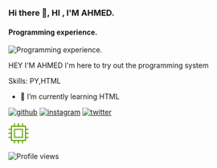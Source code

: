 ### Hi there 👋, HI , I'M AHMED.
#### Programming experience.
![Programming experience.](https://cdn.discordapp.com/attachments/815157178313736196/881454217024393266/c523442b8cc9a305e3dfa12d60857d8e.jpg)

HEY I'M AHMED 
I'm here to try out the programming system

Skills: PY,HTML

- 🌱 I’m currently learning HTML 


[<img src='https://cdn.jsdelivr.net/npm/simple-icons@3.0.1/icons/github.svg' alt='github' height='40'>](https://github.com/0fn)  [<img src='https://cdn.jsdelivr.net/npm/simple-icons@3.0.1/icons/instagram.svg' alt='instagram' height='40'>](https://www.instagram.com/ifkhrx/)  [<img src='https://cdn.jsdelivr.net/npm/simple-icons@3.0.1/icons/twitter.svg' alt='twitter' height='40'>](https://twitter.com/ignp)  

<a href='https://docs.github.com/en/developers'><img src='https://raw.githubusercontent.com/acervenky/animated-github-badges/master/assets/devbadge.gif' width='40' height='40'></a> 

![Profile views](https://gpvc.arturio.dev/0fn)  
